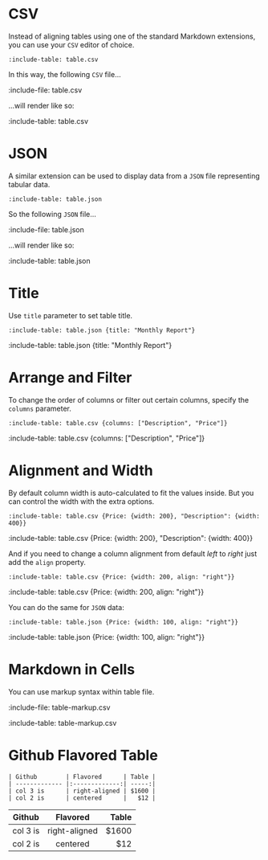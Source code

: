 # CSV

Instead of aligning tables using one of the standard Markdown extensions, you can use your `CSV` editor of choice.

    :include-table: table.csv 
    

In this way, the following `CSV` file...

:include-file: table.csv

...will render like so:

:include-table: table.csv

# JSON

A similar extension can be used to display data from a `JSON` file representing tabular data.

    :include-table: table.json 

So the following `JSON` file...

:include-file: table.json

...will render like so:

:include-table: table.json

# Title

Use `title` parameter to set table title.

    :include-table: table.json {title: "Monthly Report"}
    
:include-table: table.json {title: "Monthly Report"}

# Arrange and Filter

To change the order of columns or filter out certain columns, specify the `columns` parameter.

    :include-table: table.csv {columns: ["Description", "Price"]}
    
:include-table: table.csv {columns: ["Description", "Price"]}

# Alignment and Width

By default column width is auto-calculated to fit the values inside. 
But you can control the width with the extra options.

    :include-table: table.csv {Price: {width: 200}, "Description": {width: 400}}

:include-table: table.csv {Price: {width: 200}, "Description": {width: 400}}

And if you need to change a column alignment from default *left* to *right* just add the `align` property.
    
    :include-table: table.csv {Price: {width: 200, align: "right"}}

:include-table: table.csv {Price: {width: 200, align: "right"}}

You can do the same for `JSON` data:

    :include-table: table.json {Price: {width: 100, align: "right"}}

:include-table: table.json {Price: {width: 100, align: "right"}}

# Markdown in Cells

You can use markup syntax within table file.

:include-file: table-markup.csv

:include-table: table-markup.csv 

# Github Flavored Table

    | Github        | Flavored      | Table |
    | ------------- |:-------------:| -----:|
    | col 3 is      | right-aligned | $1600 |
    | col 2 is      | centered      |   $12 |


| Github        | Flavored      | Table  |
| ------------- |:-------------:| -----:|
| col 3 is      | right-aligned | $1600 |
| col 2 is      | centered      |   $12 |


